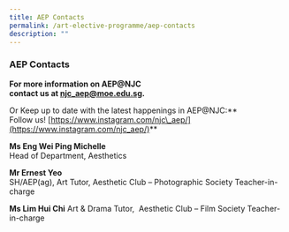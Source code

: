 ```yaml
---
title: AEP Contacts
permalink: /art-elective-programme/aep-contacts
description: ""
---
```

### AEP Contacts

**For more information on AEP@NJC  
contact us at [njc\_aep@moe.edu.sg](mailto:njc_aep@moe.edu.sg).**

Or Keep up to date with the latest happenings in AEP@NJC:**  
Follow us! [https://www.instagram.com/njc\_aep/](https://www.instagram.com/njc_aep/)**

**Ms Eng Wei Ping Michelle**  
Head of Department, Aesthetics

**Mr Ernest Yeo**  
SH/AEP(ag), Art Tutor, Aesthetic Club – Photographic Society Teacher-in-charge

**Ms Lim Hui Chi**
Art & Drama Tutor,  Aesthetic Club – Film Society Teacher-in-charge